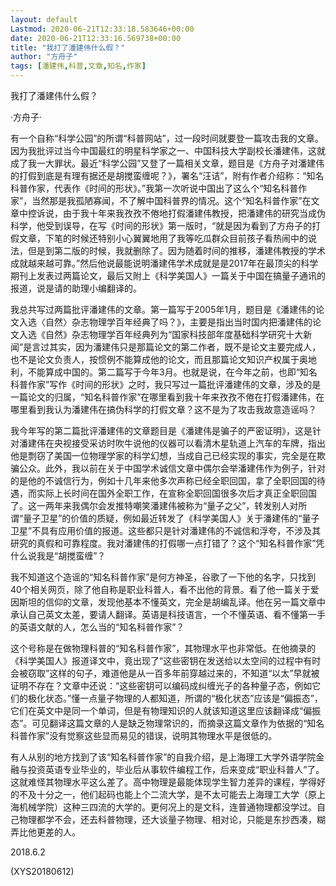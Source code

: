 ```yaml
---
layout: default
Lastmod: 2020-06-21T12:33:18.583646+00:00
date: 2020-06-21T12:33:16.569738+00:00
title: "我打了潘建伟什么假？"
author: "方舟子"
tags: [潘建伟,科普,文章,知名,作家]
---
```


我打了潘建伟什么假？

·方舟子·

有一个自称“科学公园”的所谓“科普网站”，过一段时间就要登一篇攻击我的文章。因为我批评过当今中国最红的明星科学家之一、中国科技大学副校长潘建伟，这就成了我一大罪状。最近“科学公园”又登了一篇相关文章，题目是《方舟子对潘建伟的打假到底是有理有据还是胡搅蛮缠呢？》，署名“汪诘”，附有作者介绍称：“知名科普作家，代表作《时间的形状》。”我第一次听说中国出了这么个“知名科普作家”，当然那是我孤陋寡闻，不了解中国科普界的情况。这个“知名科普作家”在文章中控诉说，由于我十年来我孜孜不倦地打假潘建伟教授，把潘建伟的研究当成伪科学，他受到误导，在写《时间的形状》第一版时，“就是因为看到了方舟子的打假文章，下笔的时候还特别小心翼翼地用了我等吃瓜群众目前孩子看热闹中的说法，但是到第二版的时候，我就删除了。因为随着时间的推移，潘建伟教授的学术成就越来越可靠。”然后他说最能说明潘建伟学术成就是是2017年在最顶尖的科学期刊上发表过两篇论文，最后又附上《科学美国人》一篇关于中国在搞量子通讯的报道，说是请的助理小编翻译的。

我总共写过两篇批评潘建伟的文章。第一篇写于2005年1月，题目是《潘建伟的论文入选〈自然〉杂志物理学百年经典了吗？》，主要是指出当时国内把潘建伟的论文入选《自然》杂志物理学百年经典列为“国家科技部年度基础科学研究十大新闻”是言过其实，因为潘建伟只是那篇论文的第二作者，既不是论文主要完成人，也不是论文负责人，按惯例不能算成他的论文，而且那篇论文知识产权属于奥地利，不能算成中国的。第二篇写于今年3月。也就是说，在今年之前，也即“知名科普作家”写作《时间的形状》之时，我只写过一篇批评潘建伟的文章，涉及的是一篇论文的归属，“知名科普作家”在哪里看到我十年来孜孜不倦在打假潘建伟，在哪里看到我认为潘建伟在搞伪科学的打假文章？这不是为了攻击我故意造谣吗？

我今年写的第二篇批评潘建伟的文章题目是《潘建伟是骗子的严密证明》，这是针对潘建伟在央视接受采访时吹牛说他的仪器可以看清木星轨道上汽车的车牌，指出他是剽窃了美国一位物理学家的科学幻想，当成自己已经实现的事实，完全是在欺骗公众。此外，我以前在关于中国学术诚信文章中偶尔会举潘建伟作为例子，针对的是他的不诚信行为，例如十几年来他多次声称已经全职回国，拿了全职回国的待遇，而实际上长时间在国外全职工作，在宣称全职回国很多次后才真正全职回国了。这一两年来我偶尔会发推特嘲笑潘建伟被称为“量子之父”，转发别人对所谓“量子卫星”的价值的质疑，例如最近转发了《科学美国人》关于潘建伟的“量子卫星”不具有应用价值的报道。这些都只是针对潘建伟的不诚信和浮夸，不涉及其研究的真假和可靠程度。我对潘建伟的打假哪一点打错了？这个“知名科普作家”凭什么说我是“胡搅蛮缠”？

我不知道这个造谣的“知名科普作家”是何方神圣，谷歌了一下他的名字，只找到40个相关网页，除了他自称是职业科普人，看不出他的背景。看了他一篇关于爱因斯坦的信仰的文章，发现他基本不懂英文，完全是胡编乱译。他在另一篇文章中承认自己英文太差，要请人翻译。英语是科技语言，一个不懂英语、看不懂第一手的英语文献的人，怎么当的“知名科普作家”？

这个号称是在做物理科普的“知名科普作家”，其物理水平也非常低。在他摘录的《科学美国人》报道译文中，竟出现了“这些密钥在发送给以太空间的过程中有时会被窃取”这样的句子，难道他是从一百多年前穿越过来的，不知道“以太”早就被证明不存在？文章中还说：“这些密钥可以编码成纠缠光子的各种量子态，例如它们的极化状态。”懂一点量子物理的人都知道，所谓的“极化状态”应该是“偏振态”，它们在英文中是同一个单词，但是有物理知识的人就该知道这里应该翻译成“偏振态”。可见翻译这篇文章的人是缺乏物理常识的，而摘录这篇文章作为依据的“知名科普作家”没有觉察这些显而易见的错误，说明其物理水平是很低的。

有人从别的地方找到了该“知名科普作家”的自我介绍，是上海理工大学外语学院金融与投资英语专业毕业的，毕业后从事软件编程工作，后来变成“职业科普人”了。这就难怪其物理水平这么差了。高中物理是最能体现学生智力差异的课程，学得好的不及十分之一，他们起码也能上个二流大学，是不太可能去上海理工大学（原上海机械学院）这种三四流的大学的。更何况上的是文科，连普通物理都没学过。自己物理都学不会，还去科普物理，还大谈量子物理、相对论，只能是东抄西凑，糊弄比他更差的人。

2018.6.2

(XYS20180612)

